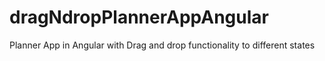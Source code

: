 # dragNdropPlannerAppAngular
Planner App in Angular with Drag and drop functionality to different states 
